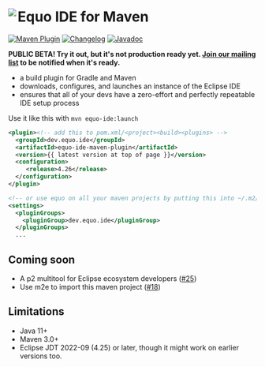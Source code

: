 # <image align="left" src="../.github/equo_logo.svg"> Equo IDE for Maven

[![Maven Plugin](https://img.shields.io/maven-central/v/dev.equo.ide/equo-ide-maven-plugin?color=blue&label=maven%20plugin)](https://search.maven.org/artifact/dev.equo.ide/equo-ide-maven-plugin)
[![Changelog](https://img.shields.io/badge/changelog-here-blue)](CHANGELOG.md)
[![Javadoc](https://img.shields.io/badge/javadoc-here-blue)](https://javadoc.io/doc/dev.equo.ide/equo-ide-maven-plugin)

**PUBLIC BETA! Try it out, but it's not production ready yet. [Join our mailing list](https://equo.dev/ide) to be notified when it's ready.**

- a build plugin for Gradle and Maven
- downloads, configures, and launches an instance of the Eclipse IDE
- ensures that all of your devs have a zero-effort and perfectly repeatable IDE setup process

Use it like this with `mvn equo-ide:launch`

```xml
<plugin><!-- add this to pom.xml/<project><build><plugins> -->
  <groupId>dev.equo.ide</groupId>
  <artifactId>equo-ide-maven-plugin</artifactId>
  <version>{{ latest version at top of page }}</version>
  <configuration>
     <release>4.26</release>
  </configuration>
</plugin>

<!-- or use equo on all your maven projects by putting this into ~/.m2/settings.xml -->
<settings> 
  <pluginGroups>
    <pluginGroup>dev.equo.ide</pluginGroup>
  </pluginGroups>
  ...
```

## Coming soon

- A p2 multitool for Eclipse ecosystem developers ([#25](https://github.com/equodev/equo-ide/issues/25))
- Use m2e to import this maven project ([#18](https://github.com/equodev/equo-ide/issues/18))

## Limitations

- Java 11+
- Maven 3.0+
- Eclipse JDT 2022-09 (4.25) or later, though it might work on earlier versions too.